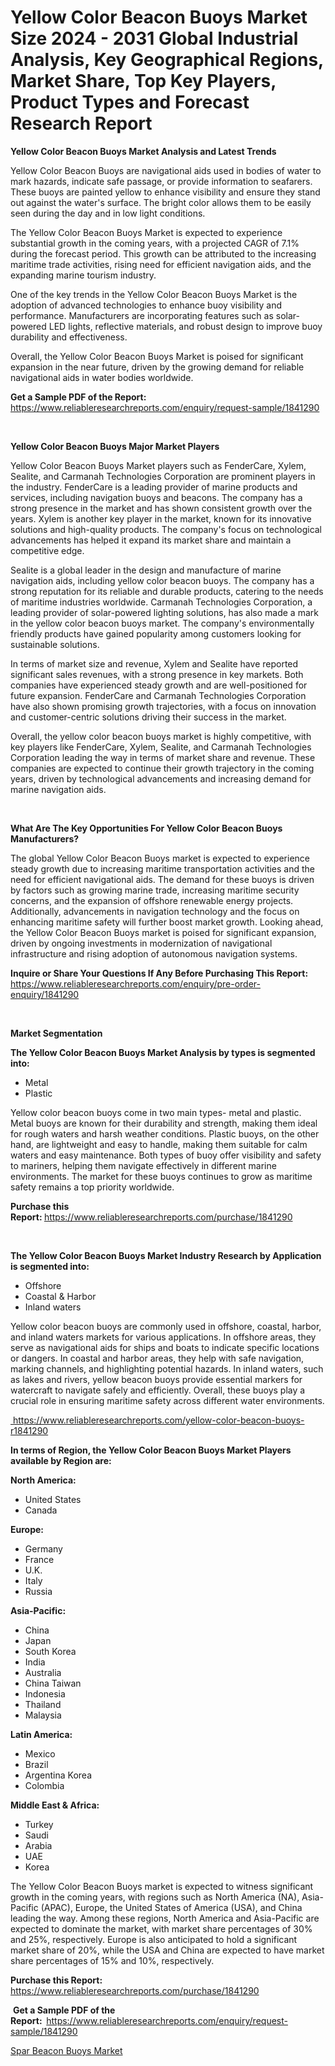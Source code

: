 <p><h1>Yellow Color Beacon Buoys Market Size 2024 - 2031 Global Industrial Analysis, Key Geographical Regions, Market Share, Top Key Players, Product Types and Forecast Research Report</h1></p><p><strong>Yellow Color Beacon Buoys Market Analysis and Latest Trends</strong></p>
<p><p>Yellow Color Beacon Buoys are navigational aids used in bodies of water to mark hazards, indicate safe passage, or provide information to seafarers. These buoys are painted yellow to enhance visibility and ensure they stand out against the water's surface. The bright color allows them to be easily seen during the day and in low light conditions.</p><p>The Yellow Color Beacon Buoys Market is expected to experience substantial growth in the coming years, with a projected CAGR of 7.1% during the forecast period. This growth can be attributed to the increasing maritime trade activities, rising need for efficient navigation aids, and the expanding marine tourism industry.</p><p>One of the key trends in the Yellow Color Beacon Buoys Market is the adoption of advanced technologies to enhance buoy visibility and performance. Manufacturers are incorporating features such as solar-powered LED lights, reflective materials, and robust design to improve buoy durability and effectiveness.</p><p>Overall, the Yellow Color Beacon Buoys Market is poised for significant expansion in the near future, driven by the growing demand for reliable navigational aids in water bodies worldwide.</p></p>
<p><strong>Get a Sample PDF of the Report:&nbsp;</strong> <a href="https://www.reliableresearchreports.com/enquiry/request-sample/1841290">https://www.reliableresearchreports.com/enquiry/request-sample/1841290</a></p>
<p>&nbsp;</p>
<p><strong>Yellow Color Beacon Buoys Major Market Players</strong></p>
<p><p>Yellow Color Beacon Buoys Market players such as FenderCare, Xylem, Sealite, and Carmanah Technologies Corporation are prominent players in the industry. FenderCare is a leading provider of marine products and services, including navigation buoys and beacons. The company has a strong presence in the market and has shown consistent growth over the years. Xylem is another key player in the market, known for its innovative solutions and high-quality products. The company's focus on technological advancements has helped it expand its market share and maintain a competitive edge.</p><p>Sealite is a global leader in the design and manufacture of marine navigation aids, including yellow color beacon buoys. The company has a strong reputation for its reliable and durable products, catering to the needs of maritime industries worldwide. Carmanah Technologies Corporation, a leading provider of solar-powered lighting solutions, has also made a mark in the yellow color beacon buoys market. The company's environmentally friendly products have gained popularity among customers looking for sustainable solutions.</p><p>In terms of market size and revenue, Xylem and Sealite have reported significant sales revenues, with a strong presence in key markets. Both companies have experienced steady growth and are well-positioned for future expansion. FenderCare and Carmanah Technologies Corporation have also shown promising growth trajectories, with a focus on innovation and customer-centric solutions driving their success in the market.</p><p>Overall, the yellow color beacon buoys market is highly competitive, with key players like FenderCare, Xylem, Sealite, and Carmanah Technologies Corporation leading the way in terms of market share and revenue. These companies are expected to continue their growth trajectory in the coming years, driven by technological advancements and increasing demand for marine navigation aids.</p></p>
<p>&nbsp;</p>
<p><strong>What Are The Key Opportunities For Yellow Color Beacon Buoys Manufacturers?</strong></p>
<p><p>The global Yellow Color Beacon Buoys market is expected to experience steady growth due to increasing maritime transportation activities and the need for efficient navigational aids. The demand for these buoys is driven by factors such as growing marine trade, increasing maritime security concerns, and the expansion of offshore renewable energy projects. Additionally, advancements in navigation technology and the focus on enhancing maritime safety will further boost market growth. Looking ahead, the Yellow Color Beacon Buoys market is poised for significant expansion, driven by ongoing investments in modernization of navigational infrastructure and rising adoption of autonomous navigation systems.</p></p>
<p><strong>Inquire or Share Your Questions If Any Before Purchasing This Report:</strong> <a href="https://www.reliableresearchreports.com/enquiry/pre-order-enquiry/1841290">https://www.reliableresearchreports.com/enquiry/pre-order-enquiry/1841290</a></p>
<p>&nbsp;</p>
<p><strong>Market Segmentation</strong></p>
<p><strong>The Yellow Color Beacon Buoys Market Analysis by types is segmented into:</strong></p>
<p><ul><li>Metal</li><li>Plastic</li></ul></p>
<p><p>Yellow color beacon buoys come in two main types- metal and plastic. Metal buoys are known for their durability and strength, making them ideal for rough waters and harsh weather conditions. Plastic buoys, on the other hand, are lightweight and easy to handle, making them suitable for calm waters and easy maintenance. Both types of buoy offer visibility and safety to mariners, helping them navigate effectively in different marine environments. The market for these buoys continues to grow as maritime safety remains a top priority worldwide.</p></p>
<p><strong>Purchase this Report:&nbsp;</strong><a href="https://www.reliableresearchreports.com/purchase/1841290">https://www.reliableresearchreports.com/purchase/1841290</a></p>
<p>&nbsp;</p>
<p><strong>The Yellow Color Beacon Buoys Market Industry Research by Application is segmented into:</strong></p>
<p><ul><li>Offshore</li><li>Coastal & Harbor</li><li>Inland waters</li></ul></p>
<p><p>Yellow color beacon buoys are commonly used in offshore, coastal, harbor, and inland waters markets for various applications. In offshore areas, they serve as navigational aids for ships and boats to indicate specific locations or dangers. In coastal and harbor areas, they help with safe navigation, marking channels, and highlighting potential hazards. In inland waters, such as lakes and rivers, yellow beacon buoys provide essential markers for watercraft to navigate safely and efficiently. Overall, these buoys play a crucial role in ensuring maritime safety across different water environments.</p></p>
<p><a href="https://www.reliableresearchreports.com/yellow-color-beacon-buoys-r1841290">&nbsp;https://www.reliableresearchreports.com/yellow-color-beacon-buoys-r1841290</a></p>
<p><strong>In terms of Region, the Yellow Color Beacon Buoys Market Players available by Region are:</strong></p>
<p>
    <p> <strong> North America: </strong>
        <ul>
            <li>United States</li>
            <li>Canada</li>
        </ul>
        </p> 
    <p> <strong> Europe: </strong>
        <ul>
            <li>Germany</li>
            <li>France</li>
            <li>U.K.</li>
            <li>Italy</li>
            <li>Russia</li>
        </ul>
        </p> 
    <p> <strong> Asia-Pacific: </strong>
        <ul>
            <li>China</li>
            <li>Japan</li>
            <li>South Korea</li>
            <li>India</li>
            <li>Australia</li>
            <li>China Taiwan</li>
            <li>Indonesia</li>
            <li>Thailand</li>
            <li>Malaysia</li>
        </ul>
        </p> 
    <p> <strong> Latin America: </strong>
        <ul>
            <li>Mexico</li>
            <li>Brazil</li>
            <li>Argentina Korea</li>
            <li>Colombia</li>
        </ul>
        </p> 
    <p> <strong> Middle East & Africa: </strong>
        <ul>
            <li>Turkey</li>
            <li>Saudi</li>
            <li>Arabia</li>
            <li>UAE</li>
            <li>Korea</li>
        </ul>
    </p>
    </p>
<p><p>The Yellow Color Beacon Buoys market is expected to witness significant growth in the coming years, with regions such as North America (NA), Asia-Pacific (APAC), Europe, the United States of America (USA), and China leading the way. Among these regions, North America and Asia-Pacific are expected to dominate the market, with market share percentages of 30% and 25%, respectively. Europe is also anticipated to hold a significant market share of 20%, while the USA and China are expected to have market share percentages of 15% and 10%, respectively.</p></p>
<p><strong>Purchase this Report: </strong><a href="https://www.reliableresearchreports.com/purchase/1841290">https://www.reliableresearchreports.com/purchase/1841290</a></p>
<p>&nbsp;<strong>Get a Sample PDF of the Report:&nbsp;&nbsp;</strong><a href="https://www.reliableresearchreports.com/enquiry/request-sample/1841290">https://www.reliableresearchreports.com/enquiry/request-sample/1841290</a></p>
<p><strong></strong></p>
<p><p><a href="https://github.com/RoccoManning/Market-Research-Report-List-4/blob/main/spar-beacon-buoys-market.md">Spar Beacon Buoys Market</a></p></p>